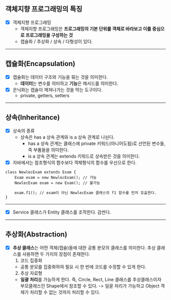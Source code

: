 ## 객체지향 프로그래밍의 특징
- [x] 객체지향 프로그래밍
  - 객체지향 프로그래밍은 **프로그래밍의 기본 단위를 객체로 바라보고 이를 중심으로 프로그래밍을 구성하는 것**
  - 캡슐화 / 추상화 / 상속 / 다형성이 있다.
---
## 캡슐화(Encapsulation)
- [x] 캡슐화는 데이터 구조와 기능을 묶는 것을 의미한다.
  - **데이터**는 변수를 의미하고 **기능**은 메서드를 의미한다.
- [x] 은닉화는 캡슐이 깨져나가는 것을 막는 도구이다.
  - private, getters, setters
---
## 상속(Inheritance)
- [x] 상속의 종류
  - 상속은 has a 상속 관계와 is a 상속 관계로 나뉜다.
    - has a 상속 관계는 클래스에 private 키워드(아니어도됨)로 선언된 변수들, 즉 부품들을 의미한다.
    - is a 상속 관계는 extends 키워드로 상속받은 것을 의미한다.
- [x] 자바에서는 참조형식의 함수보다 객체형식의 함수를 우선으로 한다.
~~~
class NewlecExam extends Exam {
    Exam exam = new NewlecExam(); // 가능
    NewlecExam exam = new Exam(); // 불가능
	
    exam.f1(); // exam이 아닌 NewlecExam 클래스의 f1 함수를 먼저 호출한다.
}
~~~
---
- [x] Service 클래스가 Entity 클래스를 조작한다. 감싼다.
---
## 추상화(Abstraction)
- [x] **추상 클래스**는 어떤 객체(캡슐)들에 대한 공통 분모의 클래스를 의미한다. 추상 클래스를 사용하면 두 가지의 장점이 존재한다.
  1. 코드 집중화
    - 공통 분모를 집중화하여 필요 시 한 번에 코드를 수정할 수 있게 한다.
  2. 추상 자료형
    - **일괄 처리**를 가능하게 한다. 즉, Circle, Rect, Line 클래스를 추상클래스이자 부모클래스인 Shape에서 참조할 수 있다. -> 일괄 처리가 가능하고 Object 객체가 처리할 수 없는 것까지 처리할 수 있다.
